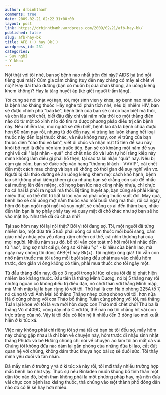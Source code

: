 ```yaml
---
author: drbinhthanh
comments: true
date: 2009-02-21 02:22:31+00:00
layout: post
link: https://drbinhthanh.wordpress.com/2009/02/21/afb-hay-bk/
published: false
slug: afb-hay-bk
title: AFB (+) hay Bk(+)
wordpress_id: 231
categories:
- Suy nghĩ
- Y khoa
---
```


Nói thật với tôi nhé, bạn sợ bệnh nào nhất trên đời này? AIDS hả (nó nổi tiếng quá mà)? Cúm gia cầm chăng (tuy đến nay chẳng có mấy ai chết vì nó)? Hay đái tháo đường (bạn có muốn bị cưa chân không, ăn uống kiêng khem không)? Hay là tăng huyết áp (kẻ giết người thầm lặng).




Tôi cũng sẽ nói thật với bạn, tôi, một sinh viên y khoa, sợ bệnh nào nhất. Đó là bệnh lao kháng thuốc. Hãy nghe tôi phân tích nhé, nếu bị nhiễm HIV, bạn sẽ được chính phủ "bảo kê", bệnh tình của bạn sẽ chỉ có bạn biết mà thôi, và còn lâu mới chết, biết đâu đấy chỉ vài năm nữa thôi có một thằng điên nào đó từ một xó xỉnh nào đó tìm ra được phương pháp điều trị căn bệnh này. Nếu nhiễm lao, mọi người sẽ đều biết, bệnh lao đã là bệnh chữa được hơn 60 năm nay rồi, nhưng từ đó đến nay, vi trùng lao luôn kháng hết loại thuốc này đến loại thuốc khác, và nếu không may, con vi trùng của bạn thuộc diện "cao thủ võ lâm", viết di chúc và nhận mặt tổ tiên để sau này khỏi bỡ ngỡ là điều nên làm trước tiên. Bạn sẽ có khoảng một năm để suy nghĩ về cái "luật nhân - quả" chó chết nào đó và luôn tự hỏi rằng kiếp này mình không làm điều gì phải hổ thẹn, tại sao ta lại nhận "quả" này. Nếu bị cúm gia cầm, bạn sẽ được xếp vào hạng "thượng khách - VVVIP", cái chết đến một cách mau chóng và bạn sẽ không có thời gian để suy nghĩ vẩn vơ. Người bị đái tháo đường sẽ ăn uống kiêng khem một cách khổ hạnh, bệnh lao sẽ không phải kiêng khem gì cả nhưng bạn sẽ chẳng còn sức để nhấc cái muống lên đến miệng, cổ họng bạn lúc nào cũng nhầy nhựa, chỉ chực ho cả hai lá phổi ra ngoài mà thôi. Bị tăng huyết áp, bạn cũng sẽ phải kiêng nhiều thứ, có thể đột tử bất kì lúc nào và phải uống thuốc suốt đời. May quá, bệnh lao sẽ chỉ uống một nắm thuốc vào mỗi buổi sáng mà thôi, rồi cả ngày hôm đó bạn ngồi ngồi ngồi và suy nghĩ, sẽ chẳng có ai đến thăm bạn, nhắc đến tên bạn là họ phẩy phẩy tay và quay mặt đi chỗ khác như sợ bạn sẽ ho vào mặt họ. Như thế đã đủ chưa nhỉ?




Tại sao hôm nay tôi lại nói thật? Bởi vì tôi đang sợ. Tôi, một người đã từng nhiễm lao, một đứa trẻ 5 tuổi phải uống cả nắm thuốc mỗi buổi sáng, cảm giác nhầy nhựa yêu yếu đang xâm chiếm cơ thể, cái nhìn thương hại của mọi người. Nhiều năm sau đó, bố tôi vẫn còn toát mồ hôi mỗi khi nhắc đến từ "lao", ông sợ nhất cái gì, ông sợ kí hiệu "φ" - kí hiệu của bệnh lao, mà ngày nay chúng tôi dùng AFB(+) hay Bk(+). Tội nghiệp ông già! Tôi vẫn còn nhớ nắm thuốc mà tôi uống mỗi buổi sáng đều phải mua vào chiều hôm trước, đơn giản vì ông không có tiền, phải mua thuốc cho tôi ngày một.




Từ đầu tháng đến nay, đã có 3 người trong kí túc xá của tôi đã bị phát hiện nhiễm lao kháng thuốc. Đầu tiên là thằng Minh Dương, nó bị 5 tháng nay rồi nhưng ngoan cố không điều trị điều đặn, nó chơi thân với thằng Minh mập, mà Minh mập lại là bạn cùng tổ với tôi. Thứ hai là con Hà ở phòng 225A tổ 7, nó cùng tổ với Ánh Mai bồ thằng Thắng nheo cùng phòng với tôi, hơn nữa Hà ở cùng phòng với con Thảo bồ thằng Tuấn cùng phòng với tôi, mà thằng Tuấn lại khoe với tôi là vừa mới hôn được con Thảo mới chết chứ! Thứ ba là thằng Vũ ở 409C, cùng dãy nhà C với tôi, thế nào mà tôi chẳng hít vài con trực trùng của nó. Vậy là tôi đều có liên hệ ít nhiều đến 3 dòng lao mới xuất hiện ở kí túc xá.




Việc này không phải chỉ riêng tôi sợ mà tất cả bạn bè tôi đều sợ, mấy hôm nay chúng gặp nhau là chỉ bàn về chuyện này, hôm trước đi nhậu sinh nhật thằng Phước và bé Hường chúng chỉ nói về chuyện lao làm tôi ăn mất cả vui. Chúng tôi không đứa nào dám lại gần phòng của những đứa bị lao, cắt đứt quan hệ với chúng, không dám thức khuya học bài sợ sẽ đuối sức. Tôi thấy mình yếu đuối và tàn nhẫn.




Đã mấy năm ở trường y và ở kí túc xá này rồi, tôi mới thấy nhiều trường hợp mắc bệnh lao như vậy. Thực sự nếu Binladen muốn khủng bố tinh thần một dân tộc nào đó, bệnh than không phải là một phương pháp hay, mà nên đưa vài chục con bệnh lao kháng thuốc, thả chúng vào một thành phố đông dân nào đó có lẽ sẽ hay hơn nhiều.
